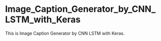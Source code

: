 # Image_Caption_Generator_by_CNN_LSTM_with_Keras
This is Image Caption Generator by CNN LSTM with Keras.
